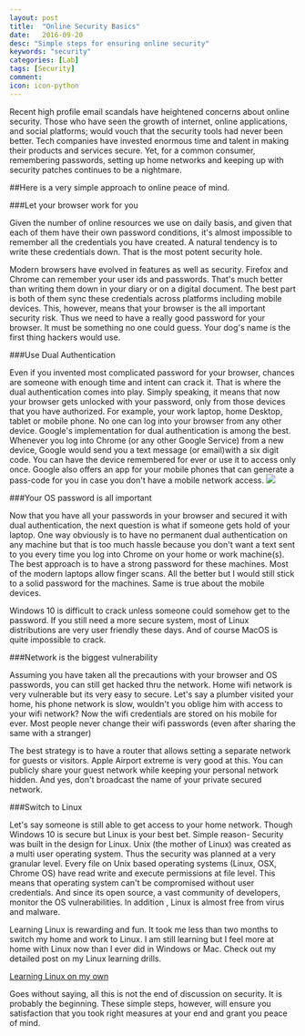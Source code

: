 ```yaml
---
layout: post
title:  "Online Security Basics"
date:   2016-09-20
desc: "Simple steps for ensuring online security"
keywords: "security"
categories: [Lab]
tags: [Security]
comment: 
icon: icon-python
---
```

 Recent high profile email scandals have heightened concerns about online security.  Those who have seen the growth of internet, online applications, and social platforms; would vouch that the security tools had never been better. Tech companies have invested enormous time and talent in making their products and services secure. Yet, for a common consumer, remembering passwords, setting up home networks and keeping up with security patches continues to be a nightmare.

##Here is a very simple approach to online peace of mind.

###Let your browser work for you

Given the number of online resources we use on daily basis, and given that each of them have their own password conditions, it's almost impossible to remember all the credentials you have created. A natural tendency is to write these credentials down. That is the most potent security hole.

Modern browsers have evolved in features as well as security. Firefox and Chrome can remember your user ids and passwords. That's much better than writing them down in your diary or on a digital document. The best part is both of them sync these credentials across platforms including mobile devices. This, however, means that your browser is the all important security risk. Thus we  need to have a really good password for your browser. It must be something no one could guess. Your dog's name is the first thing hackers would use.

###Use Dual Authentication

Even if you invented most complicated password for your browser, chances are someone with enough time and intent can crack it. That is where the dual authentication comes into play. Simply speaking, it means that now your browser gets unlocked with your password, only from those devices that you have authorized. For example, your work laptop, home Desktop, tablet or mobile phone. No one can log into your browser from any other device. Google's implementation for dual authentication is among the best. Whenever you log into Chrome (or any other Google Service) from a new device, Google would send you a text message (or email)with a six digit code. You can have the device remembered for ever or use it to access only once. Google also offers an app for your mobile phones that can generate a pass-code for you in case you don't have a mobile network access.
![](/homepage/static/img/blog/AmJBlog/Security.png)

###Your OS password is all important

Now that you have all your passwords in your browser and secured it with dual authentication, the next question is what if someone gets hold of your laptop. One way obviously is to have no permanent dual authentication on any machine but that is too much hassle because you don't want a text sent to you every time you log into Chrome on your home or work machine(s). The best approach is to have a strong password for these machines. Most of the modern laptops allow finger scans. All the better but I would still stick to a solid password for the machines. Same is true about the mobile devices.

Windows 10 is difficult to crack unless someone could somehow get to the password. If you still need a more secure system, most of Linux distributions are very user friendly these days. And of course MacOS is quite impossible to crack.

###Network is the biggest vulnerability

Assuming you have taken all the precautions with your browser and OS passwords, you can still get hacked thru the network. Home wifi network is very vulnerable but its very easy to secure. Let's say a plumber visited your home, his phone network is slow, wouldn't you oblige him with access to your wifi network? Now the wifi credentials are stored on his mobile for ever. Most people never change their wifi passwords (even after sharing the same with a stranger)

The best strategy is to have a router that allows setting a separate network for guests or visitors. Apple Airport extreme is very good at this. You can publicly share your guest network while keeping your personal network hidden. And yes, don't broadcast the name of your private secured network.

###Switch to Linux

Let's say someone is still able to get access to your home network. Though Windows 10 is secure but Linux is your best bet. Simple reason- Security was built in the design for Linux. Unix (the mother of Linux) was created as a multi user operating system. Thus the security was planned at a very granular level. Every file on Unix based operating systems (Linux, OSX, Chrome OS) have read write and execute permissions at file level. This means that operating system can't be compromised without user credentials. And since its open source, a vast community of developers, monitor the OS vulnerabilities. In addition , Linux is almost free from virus and malware.

Learning Linux is rewarding and fun. It took me less than two months to switch my home and work to Linux. I am still learning but I feel more at home with Linux now than I ever did in Windows or Mac. Check out my detailed post on my Linux learning drills.

[Learning Linux on my own](https://medium.com/@ashutoshmjain/learning-gnu-linux-on-my-own-5c6115d725a6#.ra8osyh0d)

Goes without saying, all this is not the end of discussion on security. It is probably the beginning. These simple steps, however, will ensure you satisfaction that you took right measures at your end and grant you peace of mind.

